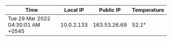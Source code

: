 | Time     | Local IP | Public IP | Temperature |
| ----------- | ----------- | ----------- | ----------- |
| Tue 29 Mar 2022 04:30:01 AM +0545      | 10.0.2.133     | 163.53.26.69  | 52.1° |
